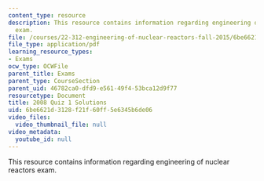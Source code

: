 ```yaml
---
content_type: resource
description: This resource contains information regarding engineering of nuclear reactors
  exam.
file: /courses/22-312-engineering-of-nuclear-reactors-fall-2015/6be6621d3128f21f60ff5e6345b6de06_MIT22_312F15_quiz1_2008Sol.pdf
file_type: application/pdf
learning_resource_types:
- Exams
ocw_type: OCWFile
parent_title: Exams
parent_type: CourseSection
parent_uid: 46782ca0-dfd9-e561-49f4-53bca12d9f77
resourcetype: Document
title: 2008 Quiz 1 Solutions
uid: 6be6621d-3128-f21f-60ff-5e6345b6de06
video_files:
  video_thumbnail_file: null
video_metadata:
  youtube_id: null
---
```

This resource contains information regarding engineering of nuclear reactors exam.

